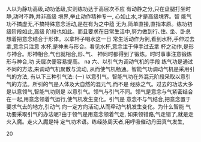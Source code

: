 人以为静功高级,动功低级,实则练功达于高层次不应
有动静之分,只在盘腿打坐时静,动时不静,并非高级
境界,举止动作精神专一, 心如止水,才是高级境界。智
能气功不搞虚无,不搞特殊意念活动,是在有为之中蕴
无为,简单直接,直指本原。练功初级阶段如此,高级
阶段也如此。而且要求在日常生活中,努力做到行､住､
坐、卧总想着把意念结合于形体。以拿杯子喝水这一日
常生活动作为例,看到水杯,手伸过去拿,意念只注意
水杯,是神未与形合。看见水杯,意念注于伸手过去拿
杯之动作,是形与神合。形神相合,气也就相合,形､气、
神同时都得到了锻炼。时时事事注意锻炼形与神合,功
夫层次便容易提高。
na
六、以引气为调动气机的手段
练气功是通过不同的方法,来调动气机聚散与流动,
从而使气机畅通。智能气功调动气机是采用引气的方法,
有以下三种引气法:
(一) 以意引气。智能气功在外混元阶段采取以意引
气的方法。所引的气是人体及大自然的混元气,而不是
经脉之气。过去的功法大多是以意领气,智能气功则是
以意引气。领气与引气不同。领气是意念与气紧密结合
在一起,用意念领着气运行,使气机发生变化。引气是
意念不与气结合,把意念置于要求气去的地方,引动气
向一定方向活动,从而牵动气机发生变化。为什么智能
气功要采取引气的办法呢?由于领气是用意念领着气走,
如果领错路,气走错了,就是走火入魔。走火入魔是特
定气功术语。练经脉周天者,用呼吸催动丹田真气发生,

20
